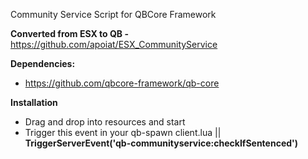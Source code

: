Community Service Script for QBCore Framework 


**Converted from ESX to QB -** https://github.com/apoiat/ESX_CommunityService

**Dependencies:**
- https://github.com/qbcore-framework/qb-core

**Installation**
- Drag and drop into resources and start
- Trigger this event in your qb-spawn client.lua || **TriggerServerEvent('qb-communityservice:checkIfSentenced')**
